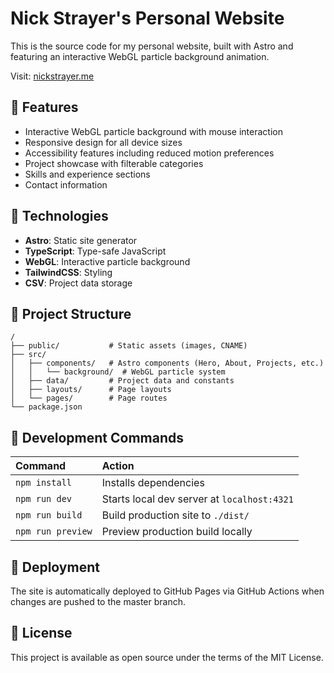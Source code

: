# Nick Strayer's Personal Website

This is the source code for my personal website, built with Astro and featuring an interactive WebGL particle background animation.

Visit: [nickstrayer.me](https://nickstrayer.me)

## 🚀 Features

- Interactive WebGL particle background with mouse interaction
- Responsive design for all device sizes
- Accessibility features including reduced motion preferences
- Project showcase with filterable categories
- Skills and experience sections
- Contact information

## 🔧 Technologies

- **Astro**: Static site generator
- **TypeScript**: Type-safe JavaScript
- **WebGL**: Interactive particle background
- **TailwindCSS**: Styling
- **CSV**: Project data storage

## 📁 Project Structure

```text
/
├── public/           # Static assets (images, CNAME)
├── src/
│   ├── components/   # Astro components (Hero, About, Projects, etc.)
│   │   └── background/  # WebGL particle system
│   ├── data/         # Project data and constants
│   ├── layouts/      # Page layouts
│   └── pages/        # Page routes
└── package.json
```

## 🧞 Development Commands

| Command                | Action                                           |
| :--------------------- | :----------------------------------------------- |
| `npm install`          | Installs dependencies                            |
| `npm run dev`          | Starts local dev server at `localhost:4321`      |
| `npm run build`        | Build production site to `./dist/`               |
| `npm run preview`      | Preview production build locally                 |

## 🚢 Deployment

The site is automatically deployed to GitHub Pages via GitHub Actions when changes are pushed to the master branch.

## 📝 License

This project is available as open source under the terms of the MIT License.